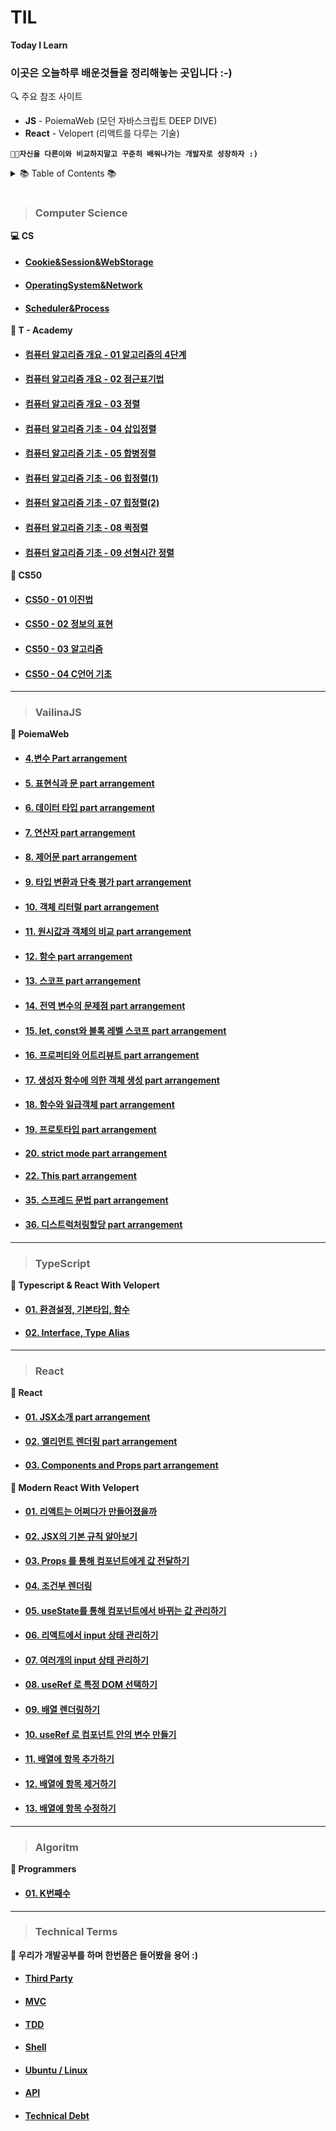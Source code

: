 # TIL

**Today I Learn**

### 이곳은 오늘하루 배운것들을 정리해놓는 곳입니다 :-)

🔍 주요 참조 사이트

- **JS** - PoiemaWeb (모던 자바스크립트 DEEP DIVE)
- **React** - Velopert (리액트를 다루는 기술)

**`👨‍💻자신을 다른이와 비교하지말고 꾸준히 배워나가는 개발자로 성장하자 :)`**

<details>
<summary>📚 Table of Contents 📚</summary>

- [💻 CS](https://github.com/dunamisyoung/TIL#computer-science)

- [🎈 Javascript](https://github.com/dunamisyoung/TIL#vailinajs)

- [📌 Typescript](https://github.com/dunamisyoung/TIL#typescript)

- [🎨 React](https://github.com/dunamisyoung/TIL#react)

- [🔬 CodingTest](https://github.com/dunamisyoung/TIL#algoritm)

- [📖 Technical Terms](https://github.com/dunamisyoung/TIL#technical-terms)

</details>

#

> ### Computer Science

**<summary>💻 CS</summary>**

- #### [ Cookie&Session&WebStorage](https://github.com/dunamisyoung/TIL/blob/master/CS/Cookie%2CStorage%2CSession.md)

- #### [ OperatingSystem&Network](https://github.com/dunamisyoung/TIL/blob/master/CS/OperatingSystem%26Network.md)

- #### [ Scheduler&Process](https://github.com/dunamisyoung/TIL/blob/master/CS/Scheduler%26Process.md)

**<summary>🧬 T - Academy</summary>**

- #### [ 컴퓨터 알고리즘 개요 - 01 알고리즘의 4단계](https://github.com/dunamisyoung/TIL/blob/master/CS/Computer%20Algorithm01.md)

- #### [ 컴퓨터 알고리즘 개요 - 02 점근표기법](https://github.com/dunamisyoung/TIL/blob/master/CS/Computer%20Algorithm02.md)

- #### [ 컴퓨터 알고리즘 개요 - 03 정렬](https://github.com/dunamisyoung/TIL/blob/master/CS/Computer%20Algorithm03.md)

- #### [ 컴퓨터 알고리즘 기초 - 04 삽입정렬](https://github.com/dunamisyoung/TIL/blob/master/CS/Computer%20Algorithm04.md)

- #### [ 컴퓨터 알고리즘 기초 - 05 합병정렬](https://github.com/dunamisyoung/TIL/blob/master/CS/Computer%20Algorithm05.md)

- #### [ 컴퓨터 알고리즘 기초 - 06 힙정렬(1)](https://github.com/dunamisyoung/TIL/blob/master/CS/Computer%20Algorithm06.md)

- #### [ 컴퓨터 알고리즘 기초 - 07 힙정렬(2)](https://github.com/dunamisyoung/TIL/blob/master/CS/Computer%20Algorithm07.md)

- #### [ 컴퓨터 알고리즘 기초 - 08 퀵정렬](https://github.com/dunamisyoung/TIL/blob/master/CS/Computer%20Algorithm08.md)

- #### [ 컴퓨터 알고리즘 기초 - 09 선형시간 정렬](https://github.com/dunamisyoung/TIL/blob/master/CS/Computer%20Algorithm09.md)

**<summary>🎫 CS50</summary>**

- #### [ CS50 - 01 이진법](https://github.com/dunamisyoung/TIL/blob/master/CS/Computer%20Science01.md)

- #### [ CS50 - 02 정보의 표현](https://github.com/dunamisyoung/TIL/blob/master/CS/Computer%20Science02.md)

- #### [CS50 - 03 알고리즘](https://github.com/dunamisyoung/TIL/blob/master/CS/Computer%20Science03.md)

- #### [ CS50 - 04 C언어 기초](https://github.com/dunamisyoung/TIL/blob/master/CS/Computer%20Science04.md)

---

> ### VailinaJS

**<summary>🎈 PoiemaWeb</summary>**

- #### [4.변수 Part arrangement](https://github.com/dunamisyoung/TIL/blob/master/ValinaJs/chapter04.md)

- #### [5. 표현식과 문 part arrangement](https://github.com/dunamisyoung/TIL/blob/master/ValinaJs/chapter05.md)

- #### [6. 데이터 타입 part arrangement](https://github.com/dunamisyoung/TIL/blob/master/ValinaJs/chapter06.md)

- #### [7. 연산자 part arrangement](https://github.com/dunamisyoung/TIL/blob/master/ValinaJs/chapter07.md)

- #### [8. 제어문 part arrangement](https://github.com/dunamisyoung/TIL/blob/master/ValinaJs/chapter08.md)

- #### [9. 타입 변환과 단축 평가 part arrangement](https://github.com/dunamisyoung/TIL/blob/master/ValinaJs/chapter09.md)

- #### [10. 객체 리터럴 part arrangement](https://github.com/dunamisyoung/TIL/blob/master/ValinaJs/chapter10.md)

- #### [11. 원시값과 객체의 비교 part arrangement](https://github.com/dunamisyoung/TIL/blob/master/ValinaJs/chapter11.md)

- #### [12. 함수 part arrangement](https://github.com/dunamisyoung/TIL/blob/master/ValinaJs/chapter12.md)

- #### [13. 스코프 part arrangement](https://github.com/dunamisyoung/TIL/blob/master/ValinaJs/chapter13.md)

- #### [14. 전역 변수의 문제점 part arrangement](https://github.com/dunamisyoung/TIL/blob/master/ValinaJs/chapter14.md)

- #### [15. let, const와 블록 레벨 스코프 part arrangement](https://github.com/dunamisyoung/TIL/blob/master/ValinaJs/chapter15.md)

- #### [16. 프로퍼티와 어트리뷰트 part arrangement](https://github.com/dunamisyoung/TIL/blob/master/ValinaJs/chapter16.md)

- #### [17. 생성자 함수에 의한 객체 생성 part arrangement](https://github.com/dunamisyoung/TIL/blob/master/ValinaJs/chapter17.md)

- #### [18. 함수와 일급객체 part arrangement](https://github.com/dunamisyoung/TIL/blob/master/ValinaJs/chapter18.md)

- #### [19. 프로토타입 part arrangement](https://github.com/dunamisyoung/TIL/blob/master/ValinaJs/chapter19.md)

- #### [20. strict mode part arrangement](https://github.com/dunamisyoung/TIL/blob/master/ValinaJs/chapter20.md)

- #### [22. This part arrangement](https://github.com/dunamisyoung/TIL/blob/master/ValinaJs/chapter22.md)

- #### [35. 스프레드 문법 part arrangement](https://github.com/dunamisyoung/TIL/blob/master/ValinaJs/chapter35.md)

- #### [36. 디스트럭처링할당 part arrangement](https://github.com/dunamisyoung/TIL/blob/master/ValinaJs/chapter36.md)

---

> ### TypeScript

**<summary>📌 Typescript & React With Velopert</summary>**

- #### [01. 환경설정, 기본타입, 함수](https://github.com/dunamisyoung/TIL/blob/master/Typescript/Modern%20Typescript&React/TypescriptWithVelopert01.md)

- #### [02. Interface, Type Alias](https://github.com/dunamisyoung/TIL/blob/master/Typescript/Modern%20Typescript&React/TypescriptWithVelopert02.md)

---

> ### React

**<summary>🎨 React</summary>**

- #### [01. JSX소개 part arrangement](https://github.com/dunamisyoung/TIL/blob/master/React/Ref/part01.md)

- #### [02. 엘리먼트 렌더링 part arrangement](https://github.com/dunamisyoung/TIL/blob/master/React/Ref/part02.md)

- #### [03. Components and Props part arrangement](https://github.com/dunamisyoung/TIL/blob/master/React/Ref/part03.md)

**<summary>🎠 Modern React With Velopert</summary>**

- #### [01. 리액트는 어쩌다가 만들어졌을까](https://github.com/dunamisyoung/TIL/blob/master/React/Modern%20React%20With%20Velopert/Modern%20React%20With%20Velopert01.md)

- #### [02. JSX의 기본 규칙 알아보기](https://github.com/dunamisyoung/TIL/blob/master/React/Modern%20React%20With%20Velopert/Modern%20React%20With%20Velopert02.md)

- #### [03. Props 를 통해 컴포넌트에게 값 전달하기](https://github.com/dunamisyoung/TIL/blob/master/React/Modern%20React%20With%20Velopert/Modern%20React%20With%20Velopert03.md)

- #### [04. 조건부 렌더링](https://github.com/dunamisyoung/TIL/blob/master/React/Modern%20React%20With%20Velopert/Modern%20React%20With%20Velopert04.md)

- #### [05. useState를 통해 컴포넌트에서 바뀌는 값 관리하기](https://github.com/dunamisyoung/TIL/blob/master/React/Modern%20React%20With%20Velopert/Modern%20React%20With%20Velopert05.md)

- #### [06. 리액트에서 input 상태 관리하기](https://github.com/dunamisyoung/TIL/blob/master/React/Modern%20React%20With%20Velopert/Modern%20React%20With%20Velopert06.md)

- #### [07. 여러개의 input 상태 관리하기](https://github.com/dunamisyoung/TIL/blob/master/React/Modern%20React%20With%20Velopert/Modern%20React%20With%20Velopert07.md)

- #### [08. useRef 로 특정 DOM 선택하기](https://github.com/dunamisyoung/TIL/blob/master/React/Modern%20React%20With%20Velopert/Modern%20React%20With%20Velopert08.md)

- #### [09. 배열 렌더링하기](https://github.com/dunamisyoung/TIL/blob/master/React/Modern%20React%20With%20Velopert/Modern%20React%20With%20Velopert09.md)

- #### [10. useRef 로 컴포넌트 안의 변수 만들기](https://github.com/dunamisyoung/TIL/blob/master/React/Modern%20React%20With%20Velopert/Modern%20React%20With%20Velopert10.md)

- #### [11. 배열에 항목 추가하기](https://github.com/dunamisyoung/TIL/blob/master/React/Modern%20React%20With%20Velopert/Modern%20React%20With%20Velopert11.md)

- #### [12. 배열에 항목 제거하기](https://github.com/dunamisyoung/TIL/blob/master/React/Modern%20React%20With%20Velopert/Modern%20React%20With%20Velopert12.md)

- #### [13. 배열에 항목 수정하기](https://github.com/dunamisyoung/TIL/blob/master/React/Modern%20React%20With%20Velopert/Modern%20React%20With%20Velopert13.md)

---

> ### Algoritm

**<summary>🔬 Programmers</summary>**

- #### [01. K번째수](https://github.com/dunamisyoung/TIL/blob/master/Algorithm/playground08.md)

---

> ### Technical Terms

**<summary>📖 우리가 개발공부를 하며 한번쯤은 들어봤을 용어 :)</summary>**

- #### [ Third Party ](https://github.com/dunamisyoung/TIL/blob/master/Technical%20Terms/ThirdParty.md)

- #### [ MVC ](https://github.com/dunamisyoung/TIL/blob/master/Technical%20Terms/MVC.md)

- #### [ TDD ](https://github.com/dunamisyoung/TIL/blob/master/Technical%20Terms/TDD.md)

- #### [ Shell ](https://github.com/dunamisyoung/TIL/blob/master/Technical%20Terms/shell.md)

- #### [ Ubuntu / Linux ](https://github.com/dunamisyoung/TIL/blob/master/Technical%20Terms/Ubuntu,Linux.md)

- #### [ API ](https://github.com/dunamisyoung/TIL/blob/master/Technical%20Terms/API.md)

- #### [ Technical Debt ](https://github.com/dunamisyoung/TIL/blob/master/Technical%20Terms/Technical%20Debt.md)
